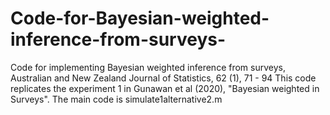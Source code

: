 # Code-for-Bayesian-weighted-inference-from-surveys-
Code for implementing Bayesian weighted inference from surveys, Australian and New Zealand Journal of Statistics, 62 (1), 71 - 94
This code replicates the experiment 1 in Gunawan et al (2020), "Bayesian weighted in Surveys".
The main code is simulate1alternative2.m
